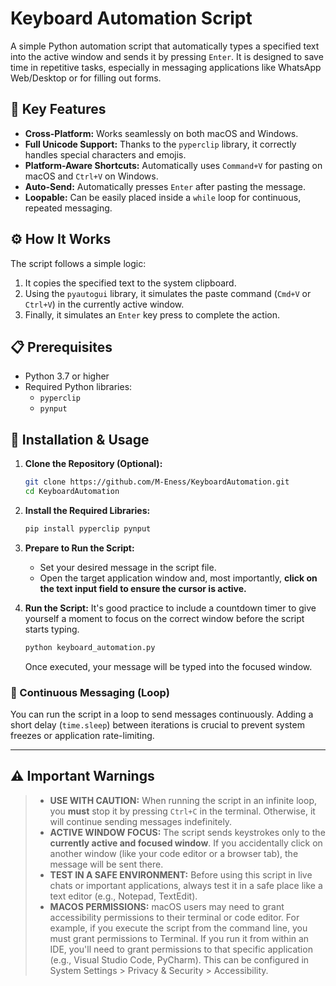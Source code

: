 # Keyboard Automation Script

A simple Python automation script that automatically types a specified text into the active window and sends it by pressing `Enter`. It is designed to save time in repetitive tasks, especially in messaging applications like WhatsApp Web/Desktop or for filling out forms.

## 🎯 Key Features

  - **Cross-Platform:** Works seamlessly on both macOS and Windows.
  - **Full Unicode Support:** Thanks to the `pyperclip` library, it correctly handles special characters and emojis.
  - **Platform-Aware Shortcuts:** Automatically uses `Command+V` for pasting on macOS and `Ctrl+V` on Windows.
  - **Auto-Send:** Automatically presses `Enter` after pasting the message.
  - **Loopable:** Can be easily placed inside a `while` loop for continuous, repeated messaging.

## ⚙️ How It Works

The script follows a simple logic:

1.  It copies the specified text to the system clipboard.
2.  Using the `pyautogui` library, it simulates the paste command (`Cmd+V` or `Ctrl+V`) in the currently active window.
3.  Finally, it simulates an `Enter` key press to complete the action.

## 📋 Prerequisites

  - Python 3.7 or higher
  - Required Python libraries:
      - `pyperclip`
      - `pynput`

## 🚀 Installation & Usage

1.  **Clone the Repository (Optional):**

    ```bash
    git clone https://github.com/M-Eness/KeyboardAutomation.git
    cd KeyboardAutomation
    ```

2.  **Install the Required Libraries:**

    ```bash
    pip install pyperclip pynput
    ```

3.  **Prepare to Run the Script:**

      - Set your desired message in the script file.
      - Open the target application window and, most importantly, **click on the text input field to ensure the cursor is active.**

4.  **Run the Script:**
    It's good practice to include a countdown timer to give yourself a moment to focus on the correct window before the script starts typing.

    ```bash
    python keyboard_automation.py
    ```

    Once executed, your message will be typed into the focused window.

### 🔁 Continuous Messaging (Loop)

You can run the script in a loop to send messages continuously. Adding a short delay (`time.sleep`) between iterations is crucial to prevent system freezes or application rate-limiting.

-----

## ⚠️ Important Warnings

>   - **USE WITH CAUTION:** When running the script in an infinite loop, you **must** stop it by pressing `Ctrl+C` in the terminal. Otherwise, it will continue sending messages indefinitely.
>   - **ACTIVE WINDOW FOCUS:** The script sends keystrokes only to the **currently active and focused window**. If you accidentally click on another window (like your code editor or a browser tab), the message will be sent there.
>   - **TEST IN A SAFE ENVIRONMENT:** Before using this script in live chats or important applications, always test it in a safe place like a text editor (e.g., Notepad, TextEdit).
>   - **MACOS PERMISSIONS:** macOS users may need to grant accessibility permissions to their terminal or code editor. For example, if you execute the script from the command line, you must grant permissions to Terminal. If you run it from within an IDE, you'll need to grant permissions to that specific application (e.g., Visual Studio Code, PyCharm). This can be configured in System Settings > Privacy & Security > Accessibility.

